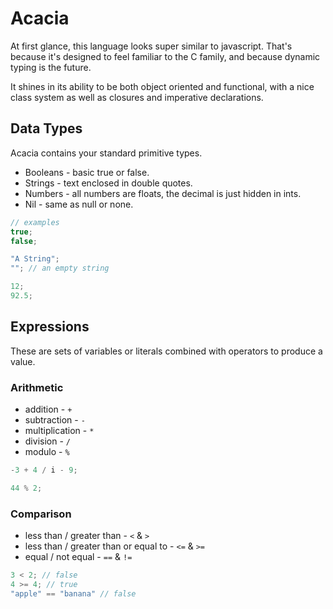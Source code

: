 # Acacia
At first glance, this language looks super similar to javascript. That's because it's designed to feel familiar to the C family, and because dynamic typing is the future.

It shines in its ability to be both object oriented and functional, with a nice class system as well as closures and imperative declarations.

## Data Types
Acacia contains your standard primitive types.
* Booleans - basic true or false.
* Strings - text enclosed in double quotes.
* Numbers - all numbers are floats, the decimal is just hidden in ints.
* Nil - same as null or none.

```javascript
// examples
true;
false;

"A String";
""; // an empty string

12;
92.5;
```

## Expressions
These are sets of variables or literals combined with operators to produce a value.
### Arithmetic
* addition - `+`
* subtraction - `-`
* multiplication - `*`
* division - `/`
* modulo - `%`

```javascript
-3 + 4 / i - 9;

44 % 2;
```

### Comparison
* less than / greater than - `<` & `>`
* less than / greater than or equal to - `<=` & `>=`
* equal / not equal - `==` & `!=`

```javascript
3 < 2; // false
4 >= 4; // true
"apple" == "banana" // false
```
